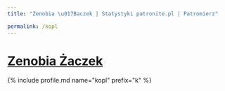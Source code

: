 ```yaml
---
title: "Zenobia \u017Baczek | Statystyki patronite.pl | Patromierz"

permalink: /kopl
---
```


# [Zenobia Żaczek](https://patronite.pl/kopl)

{% include profile.md name="kopl" prefix="k" %}
